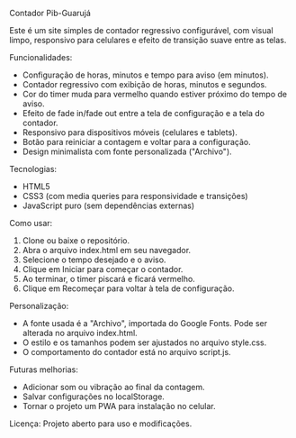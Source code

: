 Contador Pib-Guarujá

Este é um site simples de contador regressivo configurável, com visual limpo, responsivo para celulares e efeito de transição suave entre as telas.

Funcionalidades:
- Configuração de horas, minutos e tempo para aviso (em minutos).
- Contador regressivo com exibição de horas, minutos e segundos.
- Cor do timer muda para vermelho quando estiver próximo do tempo de aviso.
- Efeito de fade in/fade out entre a tela de configuração e a tela do contador.
- Responsivo para dispositivos móveis (celulares e tablets).
- Botão para reiniciar a contagem e voltar para a configuração.
- Design minimalista com fonte personalizada ("Archivo").

Tecnologias:
- HTML5
- CSS3 (com media queries para responsividade e transições)
- JavaScript puro (sem dependências externas)

Como usar:
1. Clone ou baixe o repositório.
2. Abra o arquivo index.html em seu navegador.
3. Selecione o tempo desejado e o aviso.
4. Clique em Iniciar para começar o contador.
5. Ao terminar, o timer piscará e ficará vermelho.
6. Clique em Recomeçar para voltar à tela de configuração.

Personalização:
- A fonte usada é a "Archivo", importada do Google Fonts. Pode ser alterada no arquivo index.html.
- O estilo e os tamanhos podem ser ajustados no arquivo style.css.
- O comportamento do contador está no arquivo script.js.

Futuras melhorias:
- Adicionar som ou vibração ao final da contagem.
- Salvar configurações no localStorage.
- Tornar o projeto um PWA para instalação no celular.

Licença:
Projeto aberto para uso e modificações.
